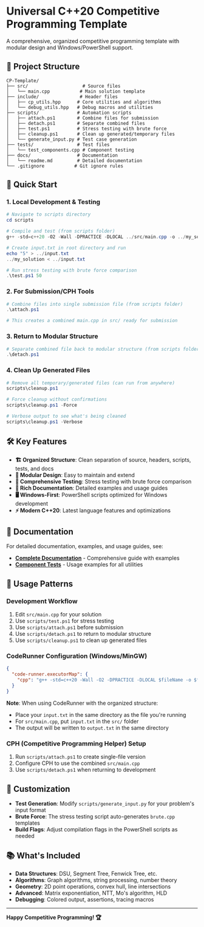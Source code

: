 # Universal C++20 Competitive Programming Template

A comprehensive, organized competitive programming template with modular design and Windows/PowerShell support.

## 📁 Project Structure

```
CP-Template/
├── src/                    # Source files
│   └── main.cpp           # Main solution template
├── include/               # Header files
│   ├── cp_utils.hpp      # Core utilities and algorithms
│   └── debug_utils.hpp   # Debug macros and utilities
├── scripts/              # Automation scripts
│   ├── attach.ps1        # Combine files for submission
│   ├── detach.ps1        # Separate combined files
│   ├── test.ps1          # Stress testing with brute force
│   ├── cleanup.ps1       # Clean up generated/temporary files
│   └── generate_input.py # Test case generation
├── tests/                # Test files
│   └── test_components.cpp # Component testing
├── docs/                 # Documentation
│   └── readme.md         # Detailed documentation
└── .gitignore           # Git ignore rules
```

## 🚀 Quick Start

### 1. **Local Development & Testing**
```powershell
# Navigate to scripts directory
cd scripts

# Compile and test (from scripts folder)
g++ -std=c++20 -O2 -Wall -DPRACTICE -DLOCAL ../src/main.cpp -o ../my_solution

# Create input.txt in root directory and run
echo "5" > ../input.txt
../my_solution < ../input.txt

# Run stress testing with brute force comparison
.\test.ps1 50
```

### 2. **For Submission/CPH Tools**
```powershell
# Combine files into single submission file (from scripts folder)
.\attach.ps1

# This creates a combined main.cpp in src/ ready for submission
```

### 3. **Return to Modular Structure**
```powershell
# Separate combined file back to modular structure (from scripts folder)
.\detach.ps1
```

### 4. **Clean Up Generated Files**
```powershell
# Remove all temporary/generated files (can run from anywhere)
scripts\cleanup.ps1

# Force cleanup without confirmations
scripts\cleanup.ps1 -Force

# Verbose output to see what's being cleaned
scripts\cleanup.ps1 -Verbose
```

## 🛠️ Key Features

- **🏗️ Organized Structure**: Clean separation of source, headers, scripts, tests, and docs
- **🔧 Modular Design**: Easy to maintain and extend
- **🧪 Comprehensive Testing**: Stress testing with brute force comparison
- **📝 Rich Documentation**: Detailed examples and usage guides
- **🖥️ Windows-First**: PowerShell scripts optimized for Windows development
- **⚡ Modern C++20**: Latest language features and optimizations

## 📖 Documentation

For detailed documentation, examples, and usage guides, see:
- **[Complete Documentation](docs/readme.md)** - Comprehensive guide with examples
- **[Component Tests](tests/test_components.cpp)** - Usage examples for all utilities

## 🎯 Usage Patterns

### **Development Workflow**
1. Edit `src/main.cpp` for your solution
2. Use `scripts/test.ps1` for stress testing
3. Use `scripts/attach.ps1` before submission
4. Use `scripts/detach.ps1` to return to modular structure
5. Use `scripts/cleanup.ps1` to clean up generated files

### **CodeRunner Configuration (Windows/MinGW)**
```json
{
  "code-runner.executorMap": {
    "cpp": "g++ -std=c++20 -Wall -O2 -DPRACTICE -DLOCAL $fileName -o $fileNameWithoutExt.exe; if ($?) { Get-Content input.txt | ./$fileNameWithoutExt.exe > output.txt }"
  }
}
```

**Note**: When using CodeRunner with the organized structure:
- Place your `input.txt` in the same directory as the file you're running
- For `src/main.cpp`, put `input.txt` in the `src/` folder
- The output will be written to `output.txt` in the same directory

### **CPH (Competitive Programming Helper) Setup**
1. Run `scripts/attach.ps1` to create single-file version
2. Configure CPH to use the combined `src/main.cpp`
3. Use `scripts/detach.ps1` when returning to development

## 🔧 Customization

- **Test Generation**: Modify `scripts/generate_input.py` for your problem's input format
- **Brute Force**: The stress testing script auto-generates `brute.cpp` templates
- **Build Flags**: Adjust compilation flags in the PowerShell scripts as needed

## 📚 What's Included

- **Data Structures**: DSU, Segment Tree, Fenwick Tree, etc.
- **Algorithms**: Graph algorithms, string processing, number theory
- **Geometry**: 2D point operations, convex hull, line intersections
- **Advanced**: Matrix exponentiation, NTT, Mo's algorithm, HLD
- **Debugging**: Colored output, assertions, tracing macros

---

**Happy Competitive Programming! 🏆** 